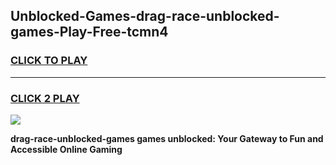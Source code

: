 
## Unblocked-Games-drag-race-unblocked-games-Play-Free-tcmn4
<h3>
<a href="https://premium76.site?title=drag-race-unblocked-games&ref=09A">CLICK TO PLAY</a></h3>
<hr>

<h3>
<a href="https://premium76.site?title=drag-race-unblocked-games&ref=09A">CLICK 2 PLAY</a>
  
</h3>

<a href="https://premium76.site?title=drag-race-unblocked-games&ref=09A"><img src="https://clearcache.store/games.png"></a>


**drag-race-unblocked-games games unblocked: Your Gateway to Fun and Accessible Online Gaming**
